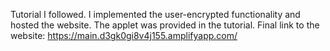 Tutorial I followed. I implemented the user-encrypted functionality and hosted the website. The applet was provided in the tutorial.
Final link to the website: https://main.d3gk0gi8v4j155.amplifyapp.com/

